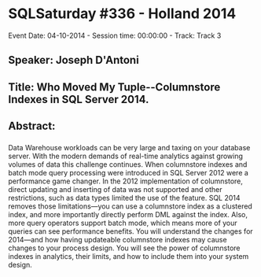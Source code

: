 # SQLSaturday #336 - Holland 2014
Event Date: 04-10-2014 - Session time: 00:00:00 - Track: Track 3
## Speaker: Joseph D'Antoni
## Title: Who Moved My Tuple--Columnstore Indexes in SQL Server 2014.
## Abstract:
### 
Data Warehouse workloads can be very large and taxing on your database server. With the modern demands of real-time analytics against growing volumes of data this challenge continues. When columnstore indexes and batch mode query processing were introduced in SQL Server 2012 were a performance game changer. In the 2012 implementation of columnstore, direct updating and inserting of data was not supported and other restrictions, such as data types limited the use of the feature. SQL 2014 removes those limitations—you can use a columnstore index as a clustered index, and more importantly directly perform DML against the index. Also, more query operators support batch mode, which means more of your queries can see performance benefits. You will understand the changes for 2014—and how having updateable columnstore indexes may cause changes to your process design. You will see the power of columnstore indexes in analytics, their limits, and how to include them into your system design.

